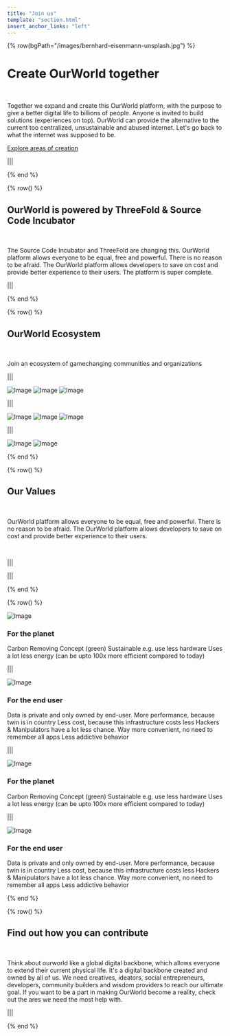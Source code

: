 ```yaml
---
title: "Join us"
template: "section.html"
insert_anchor_links: "left"
---
```


{% row(bgPath="/images/bernhard-eisenmann-unsplash.jpg") %}

# Create OurWorld together

<br>

Together we expand and create this OurWorld platform, with the purpose to give a better digital life to billions of people. Anyone is invited to build solutions (experiences on top). OurWorld can provide the alternative to the current too centralized, unsustainable and abused internet. Let's go back to what the internet was supposed to be.

[Explore areas of creation](https://)

|||

{% end %}

{% row() %}

## OurWorld is powered by ThreeFold & Source Code Incubator

<br>

The Source Code Incubator and ThreeFold are changing this. OurWorld platform allows everyone to be equal, free and powerful. There is no reason to be afraid. The OurWorld platform allows developers to save on cost and provide better experience to their users. The platform is super complete.

|||

{% end %}

{% row() %}

## OurWorld Ecosystem

<br>

Join an ecosystem of gamechanging communities and organizations

|||

![Image](/images/tf_logo.png#logo)
![Image](/images/tf_logo.png#logo)
![Image](/images/tf_logo.png#logo)

|||

![Image](/images/tf_logo.png#logo)
![Image](/images/tf_logo.png#logo)
![Image](/images/tf_logo.png#logo)

|||

![Image](/images/tf_logo.png#logo)
![Image](/images/tf_logo.png#logo)

{% end %}

{% row() %}

## Our Values

<br>

OurWorld platform allows everyone to be equal, free and powerful. There is no reason to be afraid. The OurWorld platform allows developers to save on cost and provide better experience to their users.

<br>

|||

|||

{% end %}

{% row() %}

![Image](/images/tf_icon.png#small)

### For the planet

Carbon Removing Concept (green)
Sustainable e.g. use less hardware
Uses a lot less energy (can be upto 100x more efficient compared to today)

|||

![Image](/images/tf_icon.png#small)

### For the end user

Data is private and only owned by end-user.
More performance, because twin is in country
Less cost, because this infrastructure costs less
Hackers & Manipulators have a lot less chance.
Way more convenient, no need to remember all apps
Less addictive behavior

|||

![Image](/images/tf_icon.png#small)

### For the planet

Carbon Removing Concept (green)
Sustainable e.g. use less hardware
Uses a lot less energy (can be upto 100x more efficient compared to today)

|||

![Image](/images/tf_icon.png#small)

### For the end user

Data is private and only owned by end-user.
More performance, because twin is in country
Less cost, because this infrastructure costs less
Hackers & Manipulators have a lot less chance.
Way more convenient, no need to remember all apps
Less addictive behavior

{% end %}

{% row() %}

## Find out how you can contribute

<br>

Think about ourworld like a global digital backbone, which allows everyone to extend their current physical life. It's a digital backbone created and owned by all of us. We need creatives, ideators, social entrepreneurs, developers, community builders and wisdom providers to reach our ultimate goal. If you want to be a part in making OurWorld become a reality, check out the ares we need the most help with.

|||

{% end %}
